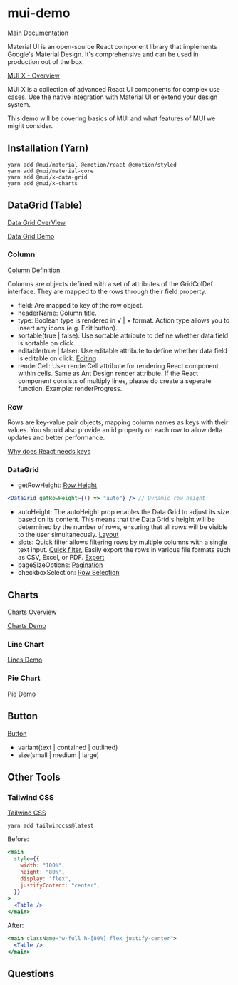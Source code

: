 # mui-demo

[Main Documentation](https://mui.com/material-ui/getting-started/)

Material UI is an open-source React component library that implements Google's Material Design. It's comprehensive and can be used in production out of the box.

[MUI X - Overview](https://mui.com/x/introduction/)

MUI X is a collection of advanced React UI components for complex use cases. Use the native integration with Material UI or extend your design system.

This demo will be covering basics of MUI and what features of MUI we might consider.

## Installation (Yarn)

```
yarn add @mui/material @emotion/react @emotion/styled
yarn add @mui/material-core
yarn add @mui/x-data-grid
yarn add @mui/x-charts
```

## DataGrid (Table)

[Data Grid OverView](https://mui.com/x/react-data-grid/)

[Data Grid Demo](https://mui.com/x/react-data-grid/demo/)

### Column

[Column Definition](https://mui.com/x/react-data-grid/column-definition/)

Columns are objects defined with a set of attributes of the GridColDef interface. They are mapped to the rows through their field property.

- field: Are mapped to key of the row object.
- headerName: Column title.
- type: Boolean type is rendered in √ | × format. Action type allows you to insert any icons (e.g. Edit button).
- sortable(true | false): Use sortable attribute to define whether data field is sortable on click.
- editable(true | false): Use editable attribute to define whether data field is editable on click. [Editing](https://mui.com/x/react-data-grid/editing/)
- renderCell: User renderCell attribute for rendering React component within cells. Same as Ant Design render attribute. If the React component consists of multiply lines, please do create a seperate function. Example: renderProgress.

### Row

Rows are key-value pair objects, mapping column names as keys with their values. You should also provide an id property on each row to allow delta updates and better performance.

[Why does React needs keys](https://react.dev/learn/rendering-lists#why-does-react-need-keys)

### DataGrid

- getRowHeight: [Row Height](https://mui.com/x/react-data-grid/row-height/)

```jsx
<DataGrid getRowHeight={() => "auto"} /> // Dynamic row height
```

- autoHeight: The autoHeight prop enables the Data Grid to adjust its size based on its content. This means that the Data Grid's height will be determined by the number of rows, ensuring that all rows will be visible to the user simultaneously. [Layout](https://mui.com/x/react-data-grid/layout/)
- slots: Quick filter allows filtering rows by multiple columns with a single text input. [Quick filter](https://mui.com/x/react-data-grid/filtering/quick-filter/), Easily export the rows in various file formats such as CSV, Excel, or PDF. [Export](https://mui.com/x/react-data-grid/export/)
- pageSizeOptions: [Pagination](https://mui.com/x/react-data-grid/pagination/)
- checkboxSelection: [Row Selection](https://mui.com/x/react-data-grid/row-selection/)

## Charts

[Charts Overview](https://mui.com/x/react-charts/)

[Charts Demo](https://mui.com/x/react-charts/)

### Line Chart

[Lines Demo](https://mui.com/x/react-charts/line-demo/)

### Pie Chart

[Pie Demo](https://mui.com/x/react-charts/pie-demo/)

## Button

[Button](https://mui.com/material-ui/react-button/)

- variant(text | contained | outlined)
- size(small | medium | large)

## Other Tools

### Tailwind CSS

[Tailwind CSS](https://tailwindcss.com/)

```
yarn add tailwindcss@latest
```

Before:

```jsx
<main
  style={{
    width: "100%",
    height: "80%",
    display: "flex",
    justifyContent: "center",
  }}
>
  <Table />
</main>
```

After:

```jsx
<main className="w-full h-[80%] flex justify-center">
  <Table />
</main>
```

## Questions
